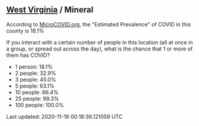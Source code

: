 
## [West Virginia](/united-states/west-virginia) / Mineral

According to [MicroCOVID.org](http://microcovid.org),
the "Estimated Prevalence" of COVID in this county is 18.1%

If you interact with a certain number of people in this location
(all at once in a group, or spread out across the day), what is the chance that
1 or more of them has COVID?

- 1 person: 18.1%
- 2 people: 32.9%
- 3 people: 45.0%
- 5 people: 63.1%
- 10 people: 86.4%
- 25 people: 99.3%
- 100 people: 100.0%

Last updated: 2020-11-19 00:18:36.121059 UTC
